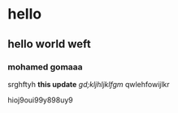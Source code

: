 # hello
## hello world weft
### mohamed gomaaa
 srghftyh
**this update**
*gd;kljhljklfgm* qwlehfowijlkr

hioj9oui99y898uy9
